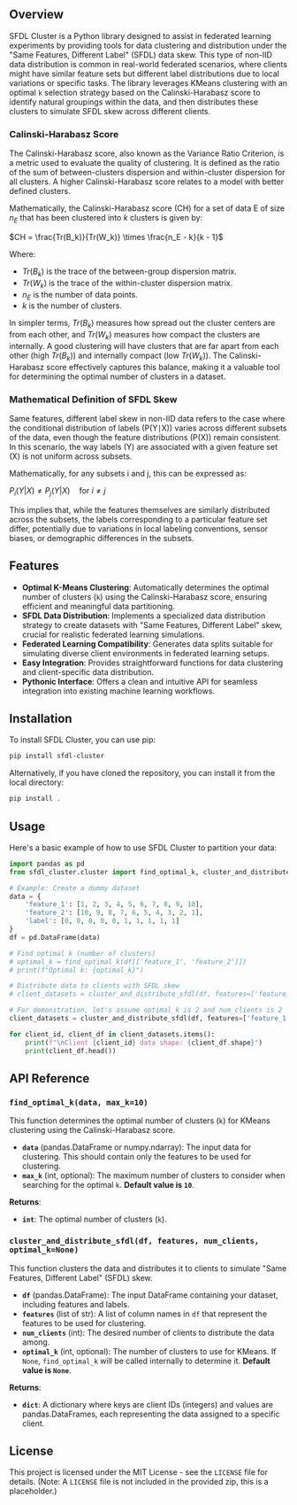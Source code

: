 ## Overview

SFDL Cluster is a Python library designed to assist in federated learning experiments by providing tools for data clustering and distribution under the "Same Features, Different Label" (SFDL) data skew. This type of non-IID data distribution is common in real-world federated scenarios, where clients might have similar feature sets but different label distributions due to local variations or specific tasks. The library leverages KMeans clustering with an optimal `k` selection strategy based on the Calinski-Harabasz score to identify natural groupings within the data, and then distributes these clusters to simulate SFDL skew across different clients.

### Calinski-Harabasz Score

The Calinski-Harabasz score, also known as the Variance Ratio Criterion, is a metric used to evaluate the quality of clustering. It is defined as the ratio of the sum of between-clusters dispersion and within-cluster dispersion for all clusters. A higher Calinski-Harabasz score relates to a model with better defined clusters.

Mathematically, the Calinski-Harabasz score (CH) for a set of data E of size $n_E$ that has been clustered into $k$ clusters is given by:

$CH = \frac{Tr(B_k)}{Tr(W_k)} \times \frac{n_E - k}{k - 1}$

Where:
- $Tr(B_k)$ is the trace of the between-group dispersion matrix.
- $Tr(W_k)$ is the trace of the within-cluster dispersion matrix.
- $n_E$ is the number of data points.
- $k$ is the number of clusters.

In simpler terms, $Tr(B_k)$ measures how spread out the cluster centers are from each other, and $Tr(W_k)$ measures how compact the clusters are internally. A good clustering will have clusters that are far apart from each other (high $Tr(B_k)$) and internally compact (low $Tr(W_k)$). The Calinski-Harabasz score effectively captures this balance, making it a valuable tool for determining the optimal number of clusters in a dataset.

### Mathematical Definition of SFDL Skew

Same features, different label skew in non-IID data refers to the case where the conditional distribution of labels (P(Y∣X)) varies across different subsets of the data, even though the feature distributions (P(X)) remain consistent. In this scenario, the way labels (Y) are associated with a given feature set (X) is not uniform across subsets.

Mathematically, for any subsets i and j, this can be expressed as:

$P_i (Y|X) \neq P_j (Y|X) \quad \text{for } i \neq j$

This implies that, while the features themselves are similarly distributed across the subsets, the labels corresponding to a particular feature set differ, potentially due to variations in local labeling conventions, sensor biases, or demographic differences in the subsets.

## Features

- **Optimal K-Means Clustering**: Automatically determines the optimal number of clusters (`k`) using the Calinski-Harabasz score, ensuring efficient and meaningful data partitioning.
- **SFDL Data Distribution**: Implements a specialized data distribution strategy to create datasets with "Same Features, Different Label" skew, crucial for realistic federated learning simulations.
- **Federated Learning Compatibility**: Generates data splits suitable for simulating diverse client environments in federated learning setups.
- **Easy Integration**: Provides straightforward functions for data clustering and client-specific data distribution.
- **Pythonic Interface**: Offers a clean and intuitive API for seamless integration into existing machine learning workflows.

## Installation

To install SFDL Cluster, you can use pip:

```bash
pip install sfdl-cluster
```

Alternatively, if you have cloned the repository, you can install it from the local directory:

```bash
pip install .
```

## Usage

Here's a basic example of how to use SFDL Cluster to partition your data:

```python
import pandas as pd
from sfdl_cluster.cluster import find_optimal_k, cluster_and_distribute_sfdl

# Example: Create a dummy dataset
data = {
    'feature_1': [1, 2, 3, 4, 5, 6, 7, 8, 9, 10],
    'feature_2': [10, 9, 8, 7, 6, 5, 4, 3, 2, 1],
    'label': [0, 0, 0, 0, 0, 1, 1, 1, 1, 1]
}
df = pd.DataFrame(data)

# Find optimal k (number of clusters)
# optimal_k = find_optimal_k(df[['feature_1', 'feature_2']])
# print(f"Optimal k: {optimal_k}")

# Distribute data to clients with SFDL skew
# client_datasets = cluster_and_distribute_sfdl(df, features=['feature_1', 'feature_2'], num_clients=2)

# For demonstration, let's assume optimal_k is 2 and num_clients is 2
client_datasets = cluster_and_distribute_sfdl(df, features=['feature_1', 'feature_2'], num_clients=2, optimal_k=2)

for client_id, client_df in client_datasets.items():
    print(f"\nClient {client_id} data shape: {client_df.shape}")
    print(client_df.head())
```

## API Reference

### `find_optimal_k(data, max_k=10)`

This function determines the optimal number of clusters (`k`) for KMeans clustering using the Calinski-Harabasz score.

- **`data`** (pandas.DataFrame or numpy.ndarray): The input data for clustering. This should contain only the features to be used for clustering.
- **`max_k`** (int, optional): The maximum number of clusters to consider when searching for the optimal `k`. **Default value is `10`**.

**Returns**:
- **`int`**: The optimal number of clusters (`k`).

### `cluster_and_distribute_sfdl(df, features, num_clients, optimal_k=None)`

This function clusters the data and distributes it to clients to simulate "Same Features, Different Label" (SFDL) skew.

- **`df`** (pandas.DataFrame): The input DataFrame containing your dataset, including features and labels.
- **`features`** (list of str): A list of column names in `df` that represent the features to be used for clustering.
- **`num_clients`** (int): The desired number of clients to distribute the data among.
- **`optimal_k`** (int, optional): The number of clusters to use for KMeans. If `None`, `find_optimal_k` will be called internally to determine it. **Default value is `None`**.

**Returns**:
- **`dict`**: A dictionary where keys are client IDs (integers) and values are pandas.DataFrames, each representing the data assigned to a specific client.

## License

This project is licensed under the MIT License - see the `LICENSE` file for details. (Note: A `LICENSE` file is not included in the provided zip, this is a placeholder.)
